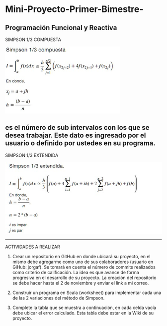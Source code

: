 # Mini-Proyecto-Primer-Bimestre-
Programación Funcional y  Reactiva 
---------------------------------------------------------------------------
SIMPSON 1/3 COMPUESTA

 ![Image text](https://github.com/jeanpanamito/Mini-Proyecto-Primer-Bimestre-/blob/main/Simpson_compuesta.jpg)
 
es el número de sub intervalos con los que se desea trabajar. Este dato es ingresado 
por el usuario o definido por ustedes en su programa. 
---------------------------------------------------------------------------
SIMPSON 1/3 EXTENDIDA

![Image_text](https://github.com/jeanpanamito/Mini-Proyecto-Primer-Bimestre-/blob/main/Simpson_extendida.jpg)

--------------------------------------------------------------------------
ACTIVIDADES A REALIZAR
1. Crear un repositorio en GitHub en donde ubicará su proyecto, en el mismo debe 
agregarme como uno de sus colaboradores (usuario en GiHub: jorgaf). Se tomará en 
cuenta el número de commits realizados como criterio de calificación. La idea es que 
avance de forma progresiva en el desarrollo de su proyecto. La creación del 
repositorio se debe hacer hasta el 2 de noviembre y enviar el link a mi correo. 

2. Construir un programa en Scala (worksheet) para implementar cada una de las 2 
variaciones del método de Simpson. 

3. Complete la tabla que se muestra a continuación, en cada celda vacía debe ubicar el 
error calculado. Esta tabla debe estar en la Wiki de su proyecto.
